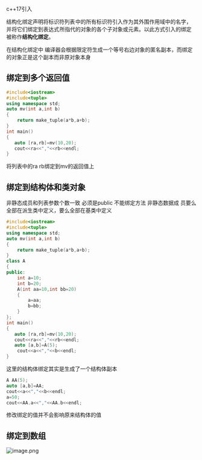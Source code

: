 
c++17引入

结构化绑定声明将标识符列表 ﻿中的所有标识符引入作为其外围作用域中的名字，并将它们绑定到表达式 ﻿所指代的对象的各个子对象或元素。以此方式引入的绑定被称作**结构化绑定**。

在结构化绑定中 编译器会根据限定符生成一个等号右边对象的匿名副本，而绑定的对象正是这个副本而非原对象本身



## 绑定到多个返回值

```cpp
#include<iostream>
#include<tuple>
using namespace std;
auto mv(int a,int b)
{
    return make_tuple(a*b,a+b);
}
int main()
{
   auto [ra,rb]=mv(10,20);
   cout<<ra<<","<<rb<<endl;
}
```

将列表中的ra rb绑定到mv的返回值上

## 绑定到结构体和类对象

非静态成员和列表参数个数一致
必须是public
不能绑定方法
非静态数据成 员要么全部在派生类中定义，要么全部在基类中定义

```cpp
#include<iostream>
#include<tuple>
using namespace std;
auto mv(int a,int b)
{
    return make_tuple(a*b,a+b);
}
class A
{
public:
    int a=10;
    int b=20;
    A(int aa=10,int bb=20)
    {
        a=aa;
        b=bb;
    }
};
int main()
{
   auto [ra,rb]=mv(10,20);
   cout<<ra<<","<<rb<<endl;
   auto [a,b]=A(5);
    cout<<a<<","<<b<<endl;
}
```

这里的结构体绑定其实是生成了一个结构体副本
```cpp
A AA(5);  
auto [a,b]=AA;  
cout<<a<<","<<b<<endl;  
a=50;  
cout<<AA.a<<","<<AA.b<<endl;
```
修改绑定的值并不会影响原来结构体的值

## 绑定到数组

![image.png](https://yaaame-1317851743.cos.ap-beijing.myqcloud.com/20240428165420.png)
